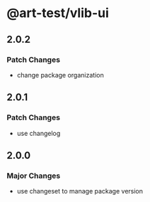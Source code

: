 # @art-test/vlib-ui

## 2.0.2

### Patch Changes

- change package organization

## 2.0.1

### Patch Changes

- use changelog

## 2.0.0

### Major Changes

- use changeset to manage package version
